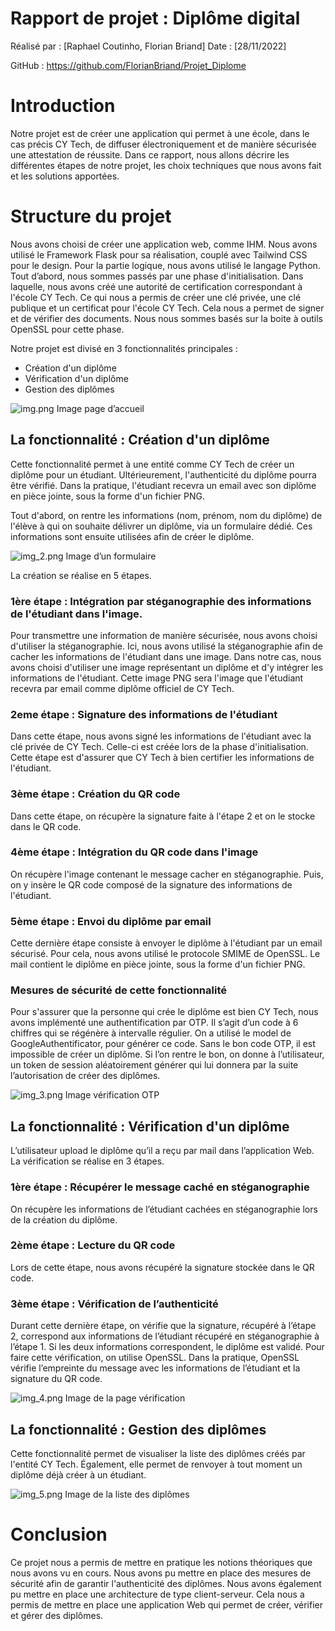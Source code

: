 Rapport de projet : Diplôme digital
===============================
Réalisé par : [Raphael Coutinho, Florian Briand]
Date : [28/11/2022]

GitHub : https://github.com/FlorianBriand/Projet_Diplome


# Introduction
Notre projet est de créer une application qui permet à une école, dans le cas précis CY Tech, de diffuser électroniquement et de manière sécurisée une attestation de réussite.
Dans ce rapport, nous allons décrire les différentes étapes de notre projet, les choix techniques que nous avons fait et les solutions apportées.

# Structure du projet

Nous avons choisi de créer une application web, comme IHM. Nous avons utilisé le Framework Flask pour sa réalisation, couplé avec Tailwind CSS pour le design. Pour la partie logique, nous avons utilisé le langage Python.
Tout d’abord, nous sommes passés par une phase d'initialisation.
Dans laquelle, nous avons créé une autorité de certification correspondant à l'école CY Tech.
Ce qui nous a permis de créer une clé privée, une clé publique et un certificat pour l'école CY Tech.
Cela nous a permet de signer et de vérifier des documents.
Nous nous sommes basés sur la boite à outils OpenSSL pour cette phase.

Notre projet est divisé en 3 fonctionnalités principales :
- Création d'un diplôme
- Vérification d'un diplôme 
- Gestion des diplômes

![img.png](img/img.png)
Image page d’accueil

## La fonctionnalité : Création d'un diplôme

Cette fonctionnalité permet à une entité comme CY Tech de créer un diplôme pour un étudiant.
Ultérieurement, l'authenticité du diplôme pourra être vérifié.
Dans la pratique, l'étudiant recevra un email avec son diplôme en pièce jointe, sous la forme d'un fichier PNG.

Tout d'abord, on rentre les informations (nom, prénom, nom du diplôme) de l'élève à qui on souhaite délivrer un diplôme, via un formulaire dédié.
Ces informations sont ensuite utilisées afin de créer le diplôme.

![img_2.png](img/img_2.png)
Image d’un formulaire


La création se réalise en 5 étapes.

### 1ère étape : Intégration par stéganographie des informations de l'étudiant dans l'image.

Pour transmettre une information de manière sécurisée, nous avons choisi d'utiliser la stéganographie.
Ici, nous avons utilisé la stéganographie afin de cacher les informations de l'étudiant dans une image.
Dans notre cas, nous avons choisi d'utiliser une image représentant un diplôme et d'y intégrer les informations de l'étudiant.
Cette image PNG sera l'image que l'étudiant recevra par email comme diplôme officiel de CY Tech.

### 2eme étape : Signature des informations de l'étudiant

Dans cette étape, nous avons signé les informations de l'étudiant avec la clé privée de CY Tech.
Celle-ci est créée lors de la phase d'initialisation.
Cette étape est d'assurer que CY Tech à bien certifier les informations de l'étudiant.

### 3ème étape : Création du QR code

Dans cette étape, on récupère la signature faite à l'étape 2 et on le stocke dans le QR code.

### 4ème étape : Intégration du QR code dans l'image

On récupère l'image contenant le message cacher en stéganographie.
Puis, on y insère le QR code composé de la signature des informations de l'étudiant.

### 5ème étape : Envoi du diplôme par email

Cette dernière étape consiste à envoyer le diplôme à l'étudiant par un email sécurisé.
Pour cela, nous avons utilisé le protocole SMIME de OpenSSL.
Le mail contient le diplôme en pièce jointe, sous la forme d'un fichier PNG.

### Mesures de sécurité de cette fonctionnalité

Pour s'assurer que la personne qui crée le diplôme est bien CY Tech, nous avons implémenté une authentification par OTP. Il s’agit d’un code à 6 chiffres qui se régénère à intervalle régulier. On a utilisé le model de GoogleAuthentificator, pour générer ce code.
Sans le bon code OTP, il est impossible de créer un diplôme. Si l’on rentre le bon, on donne à l’utilisateur, un token de session aléatoirement générer qui lui donnera par la suite l’autorisation de créer des diplômes.

![img_3.png](img/img_3.png)
Image vérification OTP

## La fonctionnalité : Vérification d'un diplôme

L’utilisateur upload le diplôme qu’il a reçu par mail dans l’application Web.
La vérification se réalise en 3 étapes.
### 1ère étape : Récupérer le message caché en stéganographie

On récupère les informations de l’étudiant cachées en stéganographie lors de la création du diplôme.
### 2ème étape : Lecture du QR code

Lors de cette étape, nous avons récupéré la signature stockée dans le QR code.
### 3ème étape : Vérification de l’authenticité

Durant cette dernière étape, on vérifie que la signature, récupéré à l’étape 2, correspond aux informations de l’étudiant récupéré en stéganographie à l’étape 1.
Si les deux informations correspondent, le diplôme est validé.
Pour faire cette vérification, on utilise OpenSSL. Dans la pratique, OpenSSL vérifie l’empreinte du message avec les informations de l’étudiant et la signature du QR code.

![img_4.png](img/img_4.png) 
Image de la page vérification
## La fonctionnalité : Gestion des diplômes

Cette fonctionnalité permet de visualiser la liste des diplômes créés par l'entité CY Tech.
Également, elle permet de renvoyer à tout moment un diplôme déjà créer à un étudiant.

![img_5.png](img/img_5.png)
Image de la liste des diplômes

# Conclusion
Ce projet nous a permis de mettre en pratique les notions théoriques que nous avons vu en cours.
Nous avons pu mettre en place des mesures de sécurité afin de garantir l'authenticité des diplômes.
Nous avons également pu mettre en place une architecture de type client-serveur.
Cela nous a permis de mettre en place une application Web qui permet de créer, vérifier et gérer des diplômes.
